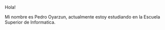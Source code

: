 Hola!

Mi nombre es Pedro Oyarzun, actualmente estoy estudiando en la Escuela Superior de Informatica. 

<!---
pedrooyarzun-uy/pedrooyarzun-uy is a ✨ special ✨ repository because its `README.md` (this file) appears on your GitHub profile.
You can click the Preview link to take a look at your changes.
--->
